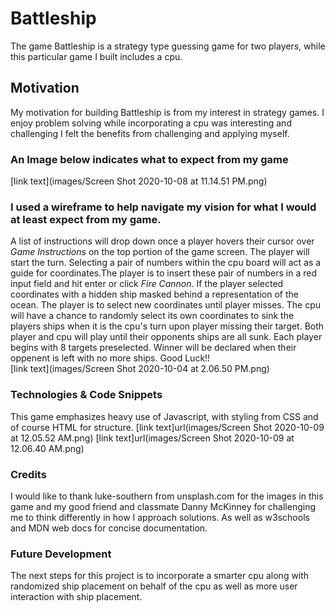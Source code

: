 # Battleship

The game Battleship is a strategy type guessing game for two players, while this particular game I built includes a cpu.

## Motivation

My motivation for building Battleship is from my interest in strategy games. I enjoy problem solving while incorporating a cpu was interesting and challenging I felt the benefits from challenging and applying myself.

### An Image below indicates what to expect from my game

[link text](images/Screen Shot 2020-10-08 at 11.14.51 PM.png)

### I used a wireframe to help navigate my vision for what I would at least expect from my game.

A list of instructions will drop down once a player hovers their cursor over _Game Instructions_ on the top portion of the game screen. The player will start the turn. Selecting a pair of numbers within the cpu board will act as a guide for coordinates.The player is to insert these pair of numbers in a red input field and hit enter or click _Fire Cannon_. If the player selected coordinates with a hidden ship masked behind a representation of the ocean. The player is to select new coordinates until player misses. The cpu will have a chance to randomly select its own coordinates to sink the players ships when it is the cpu's turn upon player missing their target. Both player and cpu will play until their opponents ships are all sunk. Each player begins with 8 targets preselected. Winner will be declared when their oppenent is left with no more ships. Good Luck!!  
[link text](images/Screen Shot 2020-10-04 at 2.06.50 PM.png)

### Technologies & Code Snippets

This game emphasizes heavy use of Javascript, with styling from CSS and of course HTML for structure.
[link text]url(images/Screen Shot 2020-10-09 at 12.05.52 AM.png)
[link text]url(images/Screen Shot 2020-10-09 at 12.06.40 AM.png)

### Credits

I would like to thank luke-southern from unsplash.com for the images in this game and my good friend and classmate Danny McKinney for challenging me to think differently in how I approach solutions. As well as w3schools and MDN web docs for concise documentation.

### Future Development

The next steps for this project is to incorporate a smarter cpu along with randomized ship placement on behalf of the cpu as well as more user interaction with ship placement.
